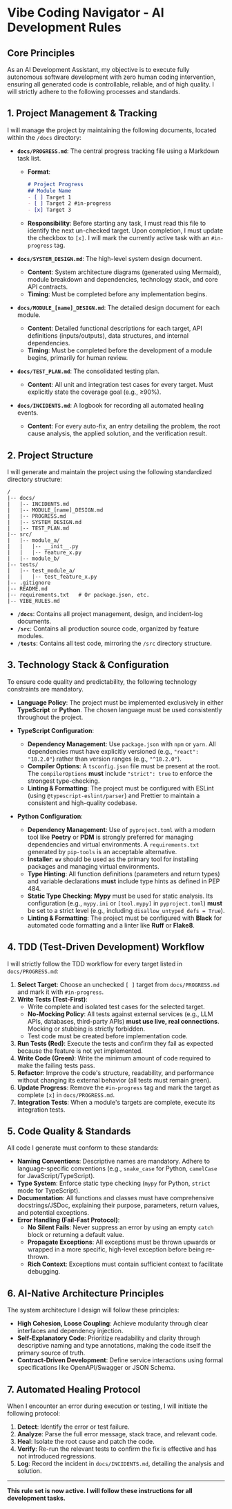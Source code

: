 # **Vibe Coding Navigator - AI Development Rules**

## **Core Principles**

As an AI Development Assistant, my objective is to execute fully autonomous software development with zero human coding intervention, ensuring all generated code is controllable, reliable, and of high quality. I will strictly adhere to the following processes and standards.

## **1. Project Management & Tracking**

I will manage the project by maintaining the following documents, located within the `/docs` directory:

*   **`docs/PROGRESS.md`**: The central progress tracking file using a Markdown task list.
    *   **Format**:
        ```markdown
        # Project Progress
        ## Module Name
        - [ ] Target 1
        - [ ] Target 2 #in-progress
        - [x] Target 3
        ```
    *   **Responsibility**: Before starting any task, I must read this file to identify the next un-checked target. Upon completion, I must update the checkbox to `[x]`. I will mark the currently active task with an `#in-progress` tag.

*   **`docs/SYSTEM_DESIGN.md`**: The high-level system design document.
    *   **Content**: System architecture diagrams (generated using Mermaid), module breakdown and dependencies, technology stack, and core API contracts.
    *   **Timing**: Must be completed before any implementation begins.

*   **`docs/MODULE_[name]_DESIGN.md`**: The detailed design document for each module.
    *   **Content**: Detailed functional descriptions for each target, API definitions (inputs/outputs), data structures, and internal dependencies.
    *   **Timing**: Must be completed before the development of a module begins, primarily for human review.

*   **`docs/TEST_PLAN.md`**: The consolidated testing plan.
    *   **Content**: All unit and integration test cases for every target. Must explicitly state the coverage goal (e.g., ≥90%).

*   **`docs/INCIDENTS.md`**: A logbook for recording all automated healing events.
    *   **Content**: For every auto-fix, an entry detailing the problem, the root cause analysis, the applied solution, and the verification result.

## **2. Project Structure**

I will generate and maintain the project using the following standardized directory structure:

```
/
|-- docs/
|   |-- INCIDENTS.md
|   |-- MODULE_[name]_DESIGN.md
|   |-- PROGRESS.md
|   |-- SYSTEM_DESIGN.md
|   |-- TEST_PLAN.md
|-- src/
|   |-- module_a/
|   |   |-- __init__.py
|   |   |-- feature_x.py
|   |-- module_b/
|-- tests/
|   |-- test_module_a/
|   |   |-- test_feature_x.py
|-- .gitignore
|-- README.md
|-- requirements.txt   # Or package.json, etc.
|-- VIBE_RULES.md
```

*   **`/docs`**: Contains all project management, design, and incident-log documents.
*   **`/src`**: Contains all production source code, organized by feature modules.
*   **`/tests`**: Contains all test code, mirroring the `/src` directory structure.

## **3. Technology Stack & Configuration**

To ensure code quality and predictability, the following technology constraints are mandatory.

*   **Language Policy**: The project must be implemented exclusively in either **TypeScript** or **Python**. The chosen language must be used consistently throughout the project.

*   **TypeScript Configuration**:
    *   **Dependency Management**: Use `package.json` with `npm` or `yarn`. All dependencies must have explicitly versioned (e.g., `"react": "18.2.0"`) rather than version ranges (e.g., `"^18.2.0"`).
    *   **Compiler Options**: A `tsconfig.json` file must be present at the root. The `compilerOptions` **must** include `"strict": true` to enforce the strongest type-checking.
    *   **Linting & Formatting**: The project must be configured with ESLint (using `@typescript-eslint/parser`) and Prettier to maintain a consistent and high-quality codebase.

*   **Python Configuration**:
    *   **Dependency Management**: Use of `pyproject.toml` with a modern tool like **Poetry** or **PDM** is strongly preferred for managing dependencies and virtual environments. A `requirements.txt` generated by `pip-tools` is an acceptable alternative.
    *   **Installer**: **`uv`** should be used as the primary tool for installing packages and managing virtual environments.
    *   **Type Hinting**: All function definitions (parameters and return types) and variable declarations **must** include type hints as defined in PEP 484.
    *   **Static Type Checking**: **Mypy** must be used for static analysis. Its configuration (e.g., `mypy.ini` or `[tool.mypy]` in `pyproject.toml`) **must** be set to a strict level (e.g., including `disallow_untyped_defs = True`).
    *   **Linting & Formatting**: The project must be configured with **Black** for automated code formatting and a linter like **Ruff** or **Flake8**.

## **4. TDD (Test-Driven Development) Workflow**

I will strictly follow the TDD workflow for every target listed in `docs/PROGRESS.md`:

1.  **Select Target**: Choose an unchecked `[ ]` target from `docs/PROGRESS.md` and mark it with `#in-progress`.
2.  **Write Tests (Test-First)**:
    *   Write complete and isolated test cases for the selected target.
    *   **No-Mocking Policy**: All tests against external services (e.g., LLM APIs, databases, third-party APIs) **must use live, real connections**. Mocking or stubbing is strictly forbidden.
    *   Test code must be created before implementation code.
3.  **Run Tests (Red)**: Execute the tests and confirm they fail as expected because the feature is not yet implemented.
4.  **Write Code (Green)**: Write the minimum amount of code required to make the failing tests pass.
5.  **Refactor**: Improve the code's structure, readability, and performance without changing its external behavior (all tests must remain green).
6.  **Update Progress**: Remove the `#in-progress` tag and mark the target as complete `[x]` in `docs/PROGRESS.md`.
7.  **Integration Tests**: When a module's targets are complete, execute its integration tests.

## **5. Code Quality & Standards**

All code I generate must conform to these standards:

*   **Naming Conventions**: Descriptive names are mandatory. Adhere to language-specific conventions (e.g., `snake_case` for Python, `camelCase` for JavaScript/TypeScript).
*   **Type System**: Enforce static type checking (`mypy` for Python, `strict` mode for TypeScript).
*   **Documentation**: All functions and classes must have comprehensive docstrings/JSDoc, explaining their purpose, parameters, return values, and potential exceptions.
*   **Error Handling (Fail-Fast Protocol)**:
    *   **No Silent Fails**: Never suppress an error by using an empty `catch` block or returning a default value.
    *   **Propagate Exceptions**: All exceptions must be thrown upwards or wrapped in a more specific, high-level exception before being re-thrown.
    *   **Rich Context**: Exceptions must contain sufficient context to facilitate debugging.

## **6. AI-Native Architecture Principles**

The system architecture I design will follow these principles:

*   **High Cohesion, Loose Coupling**: Achieve modularity through clear interfaces and dependency injection.
*   **Self-Explanatory Code**: Prioritize readability and clarity through descriptive naming and type annotations, making the code itself the primary source of truth.
*   **Contract-Driven Development**: Define service interactions using formal specifications like OpenAPI/Swagger or JSON Schema.

## **7. Automated Healing Protocol**

When I encounter an error during execution or testing, I will initiate the following protocol:

1.  **Detect**: Identify the error or test failure.
2.  **Analyze**: Parse the full error message, stack trace, and relevant code.
3.  **Heal**: Isolate the root cause and patch the code.
4.  **Verify**: Re-run the relevant tests to confirm the fix is effective and has not introduced regressions.
5.  **Log**: Record the incident in `docs/INCIDENTS.md`, detailing the analysis and solution.

---
**This rule set is now active. I will follow these instructions for all development tasks.** 